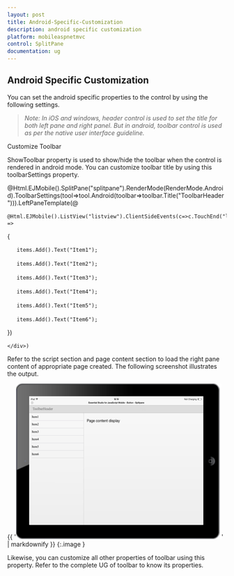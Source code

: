 ```yaml
---
layout: post
title: Android-Specific-Customization
description: android specific customization
platform: mobileaspnetmvc
control: SplitPane
documentation: ug
---
```


## Android Specific Customization

You can set the android specific properties to the control by using the following settings.

> _Note: In iOS and windows, header control is used to set the title for both left pane and right panel. But in android, toolbar control is used as per the native user interface guideline._

Customize Toolbar

ShowToolbar property is used to show/hide the toolbar when the control is rendered in android mode. You can customize toolbar title by using this toolbarSettings property. 

@Html.EJMobile().SplitPane("splitpane").RenderMode(RenderMode.Android).ToolbarSettings(tool=>tool.Android(toolbar=>toolbar.Title("ToolbarHeader"))).LeftPaneTemplate(@<div>

    @Html.EJMobile().ListView("listview").ClientSideEvents(c=>c.TouchEnd("loadContent")).ShowHeader(false).Items(items =>

   {

       items.Add().Text("Item1");

       items.Add().Text("Item2");

       items.Add().Text("Item3");

       items.Add().Text("Item4");

       items.Add().Text("Item5");

       items.Add().Text("Item6");

   })

    </div>)   



Refer to the script section and page content section to load the right pane content of appropriate page created. The following screenshot illustrates the output.

{{ '![](Android-Specific-Customization_images/Android-Specific-Customization_img1.png)' | markdownify }}
{:.image }


Likewise, you can customize all other properties of toolbar using this property. Refer to the complete UG of toolbar to know its properties.

